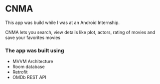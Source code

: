 # CNMA

This app was build while I was at an Android Internship.

CNMA lets you search, view details like plot, actors, rating of movies and save your favorites movies

### The app was built using

- MVVM Architecture
- Room database
- Retrofit
- OMDb REST API
